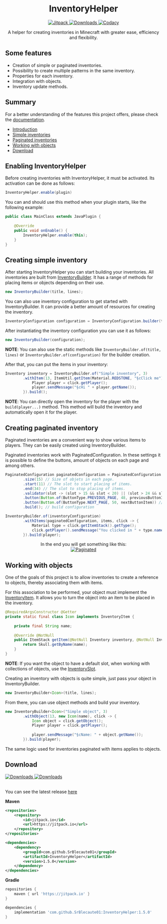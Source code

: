 <h1 align="center">InventoryHelper</h1>
<p align="center">
    <a target="_blank" href="https://jitpack.io/#SrBlecaute01/InventoryHelper">
        <img src="https://img.shields.io/jitpack/v/github/SrBlecaute01/InventoryHelper?label=Snapshots&color=lime_green/" alt="Jitpack">
    </a>
    <a target="_blank" href="https://github.com/SrBlecaute01/InventoryHelper/releases">
        <img src="https://img.shields.io/github/downloads/SrBlecaute01/InventoryHelper/total?color=lime_green/" alt="Downloads">
    </a>
    <a target="_blank" href="https://app.codacy.com/gh/SrBlecaute01/InventoryHelper/dashboard">
        <img src="https://app.codacy.com/project/badge/Grade/7062d74db06d4935a5e69a7a539e4116" alt="Codacy"/>
    </a>
</p>

<p align="center">
    A helper for creating inventories in Minecraft with greater ease, 
    efficiency and flexibility.
</p>

## Some features

- Creation of simple or paginated inventories.
- Possibility to create multiple patterns in the same inventory. 
- Properties for each inventory. 
- Integration with objects. 
- Inventory update methods.

## Summary

For a better understanding of the features this project offers, please check the
[documentation](https://github.com/SrBlecaute01/InventoryHelper/wiki).

- [Introduction](#enabling-inventoryhelper)
- [Simple inventories](#creating-simple-inventory)
- [Paginated inventories](#creating-paginated-inventory)
- [Working with objects](#working-with-objects)
- [Download](#download)

## Enabling InventoryHelper

Before creating inventories with InventoryHelper, it must be activated. 
Its activation can be done as follows:

```java
InventoryHelper.enable(plugin)
```

You can and should use this method when your plugin starts, 
like the following example:

```java
public class MainClass extends JavaPlugin { 
    
    @Override
    public void onEnable() {
        InventoryHelper.enable(this);
    }
}
```
## Creating simple inventory

After starting InventoryHelper you can start building your inventories. 
All inventories are built from 
[InventoryBuilder](https://github.com/SrBlecaute01/InventoryHelper/blob/master/src/main/java/br/com/blecaute/inventory/InventoryBuilder.java). 
It has a range of methods for placing items or objects depending on their use.

```java
new InventoryBuilder(title, lines);
```

You can also use inventory configuration to get started with InventoryBuilder. 
It can provide a better amount of resources for creating the inventory.

```java
InventoryConfiguration configuration = InventoryConfiguration.builder(title, lines).build();
```
After instantiating the inventory configuration you can use it as follows:

```java
new InventoryBuilder(configuration);
```
**NOTE**: You can also use the static methods like ``InventoryBuilder.of(title, lines)``
or ``InventoryBuilder.of(configuration)`` for the builder creation.

After that, you can put the items in your inventory:

```java
Inventory inventory = InventoryBuilder.of("Simple inventory", 3)
        .withItem(13, ItemUtil.getItem(Material.REDSTONE, "§cClick me"), click -> {
            Player player = click.getPlayer();
            player.sendMessage("§cHi " + player.getName());
        }).build();
```

**NOTE**: You can directly open the inventory for the player with the 
``build(player...)`` method. This method will build the inventory and 
automatically open it for the player.

## Creating paginated inventory

Paginated inventories are a convenient way to show various items to players. 
They can be easily created using InventoryBuilder. 

Paginated inventories work with PaginatedConfiguration. In these settings it is
possible to define the buttons, amount of objects on each page and among others.

```java
PaginatedConfiguration paginatedConfiguration = PaginatedConfiguration.builder("identifier")
        .size(15) // Size of objets in each page.
        .start(11) // The slot to start placing of items. 
        .end(34) // The slot to stop placing of items.
        .validator(slot -> (slot > 15 && slot < 20) || (slot > 24 && slot < 29)) // Skip the slots that meet this requirement.
        .button(Button.of(ButtonType.PREVIOUS_PAGE, 48, previousButtonItem)) // Set the button to go back to the page.
        .button(Button.of(ButtonType.NEXT_PAGE, 50, nextButtonItem)) //Set the button to pass the page.
        .build(); // build configuration

InventoryBuilder.of(inventoryConfiguration)
        .withItems(paginatedConfiguration, items, click -> {
            Material type = click.getItemStack().getType();
            click.getPlayer().sendMessage("You clicked in " + type.name());
        }).build(player);
```

<p align="center">
    In the end you will get something like this:
    <br>
    <a href=""><img src="https://imgur.com/rUrZtaa.gif" alt="Paginated"></a>
</p>

## Working with objects

One of the goals of this project is to allow inventories to create a 
reference to objects, thereby associating them with items.

For this association to be performed, your object must implement the 
[InventoryItem](https://github.com/SrBlecaute01/InventoryHelper/blob/master/src/main/java/br/com/blecaute/inventory/type/InventoryItem.java). 
It allows you to turn the object into an item to be placed in the inventory.

```java
@RequiredArgsConstructor @Getter
private static final class Icon implements InventoryItem { 
    
    private final String name;
    
    @Override @NotNull 
    public ItemStack getItem(@NotNull Inventory inventory, @NotNull InventoryProperty property) {
        return Skull.getByName(name);
    }
}
```
**NOTE**: If you want the object to have a default slot, when working with 
collections of objects, use the 
[InventorySlot](https://github.com/SrBlecaute01/InventoryHelper/blob/master/src/main/java/br/com/blecaute/inventory/type/InventorySlot.java).

Creating an inventory with objects is quite simple, just pass 
your object in InventoryBuilder.

```java
new InventoryBuilder<Icon>(title, lines);
```

From there, you can use object methods and build your inventory.

```java
new InventoryBuilder<Icon>("Simple object", 3)
        .withObject(13, new Icon(name), click -> {
            Icon object = click.getObject();
            Player player = click.getPlayer();
            
            player.sendMessage("§cName: " + object.getName());
        }).build(player);
```

The same logic used for inventories paginated with items applies to objects.

## Download

<a target="_blank" href="https://jitpack.io/#SrBlecaute01/InventoryHelper" alt="Downloads">
    <img src="https://img.shields.io/jitpack/v/github/SrBlecaute01/InventoryHelper?label=Snapshots&color=blue" alt="Downloads">
</a>
<a target="_blank" href="https://github.com/SrBlecaute01/InventoryHelper/releases">
    <img src="https://img.shields.io/github/downloads/SrBlecaute01/InventoryHelper/total?color=blue" alt="Downloads">
</a>
<p>
    <br>
    You can see the latest release <a target="_blank" alt="latest" href="https://github.com/SrBlecaute01/InventoryHelper/releases/latest">here</a>
    <br>
</p>

**Maven**
```xml
<repositories>
    <repository>
        <id>jitpack.io</id>
        <url>https://jitpack.io</url>
    </repository>
</repositories>

<dependencies>
    <dependency>
        <groupId>com.github.SrBlecaute01</groupId>
        <artifactId>InventoryHelper</artifactId>
        <version>1.5.0</version>
    </dependency>
</dependencies>
```

**Gradle**
```gradle
repositories {
    maven { url 'https://jitpack.io' }
}

dependencies {
    implementation 'com.github.SrBlecaute01:InventoryHelper:1.5.0'
}
```
